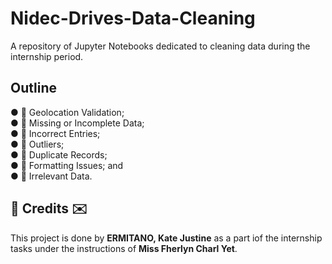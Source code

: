 # Nidec-Drives-Data-Cleaning

A repository of Jupyter Notebooks dedicated to cleaning data during the internship period.

## Outline
● 🐍 Geolocation Validation; </br>
● 🐍 Missing or Incomplete Data; </br>
● 🐍 Incorrect Entries; </br>
● 🐍 Outliers; </br>
● 🐍 Duplicate Records; </br>
● 🐍 Formatting Issues; and </br>
● 🐍 Irrelevant Data. </br>

<h2>💌 Credits ✉️</h2>
This project is done by <b>ERMITANO, Kate Justine</b> as a part iof the internship tasks under the instructions of <b>Miss Fherlyn Charl Yet</b>. 

